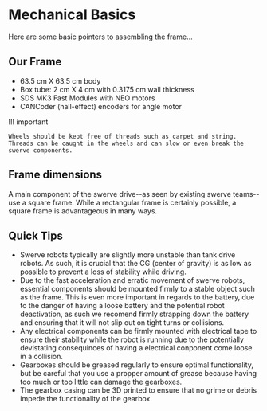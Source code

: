 # Mechanical Basics

Here are some basic pointers to assembling the frame...

## Our Frame
* 63.5 cm X 63.5 cm body 
* Box tube: 2 cm X 4 cm with 0.3175 cm wall thickness
* SDS MK3 Fast Modules with NEO motors
* CANCoder (hall-effect) encoders for angle motor

!!! important

    Wheels should be kept free of threads such as carpet and string. Threads can be caught in the wheels and can slow or even break the swerve components.
    
## Frame dimensions

A main component of the swerve drive--as seen by existing swerve teams--use a square frame. While a rectangular frame is certainly possible, a square frame is advantageous in many ways.

## Quick Tips

* Swerve robots typically are slightly more unstable than tank drive robots. As such, it is crucial that the CG (center of gravity) is as low as possible to prevent a loss of stability while driving.
* Due to the fast acceleration and erratic movement of swerve robots, essential components should be mounted firmly to a stable object such as the frame. This is even more important in regards to the battery, due to the danger of having a loose battery and the potential robot deactivation, as such we recomend firmly strapping down the battery and ensuring that it will not slip out on tight turns or collisions.
* Any electrical components can be firmly mounted with electrical tape to ensure their stability while the robot is running due to the potentially devistating consequinces of having a electrical conponent come loose in a collision. 
* Gearboxes should be greased regularly to ensure optimal functionality, but be careful that you use a propper amount of grease because having too much or too little can damage the gearboxes.
* The gearbox casing can be 3D printed to ensure that no grime or debris impede the functionality of the gearbox.
